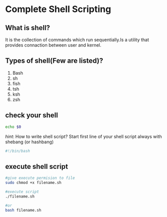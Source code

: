 #                            Complete Shell Scripting 
## What is shell?
It is the collection of commands which run sequentially.Is a utility that provides connaction between user and kernel.

## Types of shell(Few are listed)?
1. Bash
2. sh
3. fish
4. tsh
5. ksh
6. zsh 

## check your shell
```bash
echo $0
```
*hint*: How to write shell script? Start first line of your shell script always with shebang (or hashbang)
```bash
#!/bin/bash 
```
## execute shell script
```bash
#give execute permision to file
sudo chmod +x filename.sh

#execute script
./filename.sh

#or
bash filename.sh
```
